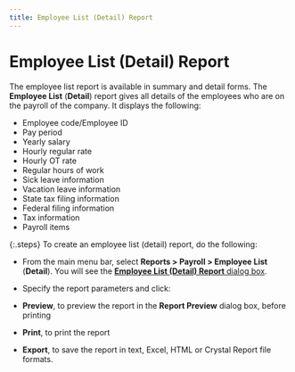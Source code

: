 ```yaml
---
title: Employee List (Detail) Report
---
```


# Employee List (Detail) Report


The employee list report is available in summary and detail forms. The  **Employee List** (**Detail**)  report gives all details of the employees who are on the payroll of the  company. It displays the following:

- Employee code/Employee  ID
- Pay period
- Yearly salary
- Hourly regular  rate
- Hourly OT  rate
- Regular hours of  work
- Sick leave information
- Vacation leave  information
- State tax filing  information
- Federal filing  information
- Tax information
- Payroll items



{:.steps}
To create an employee list (detail) report,  do the following:

- From the main  menu bar, select **Reports &gt; Payroll 
 &gt; Employee List** (**Detail**).  You will see the [**Employee List (Detail) Report** dialog  box]({{site.prl_baseurl}}/misc/employee_list_detail_report_dialog_box_sfr.html).
- Specify the  report parameters and click:


- **Preview**,  to preview the report in the **Report Preview**  dialog box, before printing
- **Print**,  to print the report
- **Export**,  to save the report in text, Excel, HTML or Crystal Report file formats.

